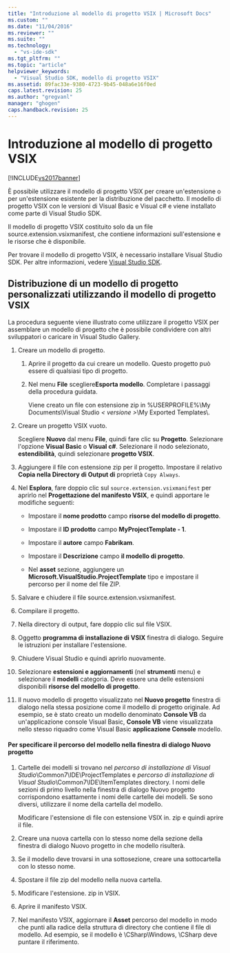 ```yaml
---
title: "Introduzione al modello di progetto VSIX | Microsoft Docs"
ms.custom: ""
ms.date: "11/04/2016"
ms.reviewer: ""
ms.suite: ""
ms.technology: 
  - "vs-ide-sdk"
ms.tgt_pltfrm: ""
ms.topic: "article"
helpviewer_keywords: 
  - "Visual Studio SDK, modello di progetto VSIX"
ms.assetid: 89fac33e-9380-4723-9b45-048a6e16f0ed
caps.latest.revision: 25
ms.author: "gregvanl"
manager: "ghogen"
caps.handback.revision: 25
---
```

# Introduzione al modello di progetto VSIX
[!INCLUDE[vs2017banner](../code-quality/includes/vs2017banner.md)]

È possibile utilizzare il modello di progetto VSIX per creare un'estensione o per un'estensione esistente per la distribuzione del pacchetto. Il modello di progetto VSIX con le versioni di Visual Basic e Visual c\# e viene installato come parte di Visual Studio SDK.  
  
 Il modello di progetto VSIX costituito solo da un file source.extension.vsixmanifest, che contiene informazioni sull'estensione e le risorse che è disponibile.  
  
 Per trovare il modello di progetto VSIX, è necessario installare Visual Studio SDK. Per altre informazioni, vedere [Visual Studio SDK](../extensibility/visual-studio-sdk.md).  
  
## Distribuzione di un modello di progetto personalizzati utilizzando il modello di progetto VSIX  
 La procedura seguente viene illustrato come utilizzare il progetto VSIX per assemblare un modello di progetto che è possibile condividere con altri sviluppatori o caricare in Visual Studio Gallery.  
  
1.  Creare un modello di progetto.  
  
    1.  Aprire il progetto da cui creare un modello. Questo progetto può essere di qualsiasi tipo di progetto.  
  
    2.  Nel menu **File** scegliere**Esporta modello**. Completare i passaggi della procedura guidata.  
  
         Viene creato un file con estensione zip in %USERPROFILE%\\My Documents\\Visual Studio *\< versione \>*\\My Exported Templates\\.  
  
2.  Creare un progetto VSIX vuoto.  
  
     Scegliere **Nuovo** dal menu **File**, quindi fare clic su **Progetto**. Selezionare l'opzione **Visual Basic** o **Visual c\#**. Selezionare il nodo selezionato, **estendibilità**, quindi selezionare **progetto VSIX**.  
  
3.  Aggiungere il file con estensione zip per il progetto. Impostare il relativo **Copia nella Directory di Output di** proprietà `Copy Always`.  
  
4.  Nel **Esplora**, fare doppio clic sul `source.extension.vsixmanifest` per aprirlo nel **Progettazione del manifesto VSIX**, e quindi apportare le modifiche seguenti:  
  
    -   Impostare il **nome prodotto** campo **risorse del modello di progetto**.  
  
    -   Impostare il **ID prodotto** campo **MyProjectTemplate \- 1**.  
  
    -   Impostare il **autore** campo **Fabrikam**.  
  
    -   Impostare il **Descrizione** campo **il modello di progetto**.  
  
    -   Nel **asset** sezione, aggiungere un **Microsoft.VisualStudio.ProjectTemplate** tipo e impostare il percorso per il nome del file ZIP.  
  
5.  Salvare e chiudere il file source.extension.vsixmanifest.  
  
6.  Compilare il progetto.  
  
7.  Nella directory di output, fare doppio clic sul file VSIX.  
  
8.  Oggetto **programma di installazione di VSIX** finestra di dialogo. Seguire le istruzioni per installare l'estensione.  
  
9. Chiudere Visual Studio e quindi aprirlo nuovamente.  
  
10. Selezionare **estensioni e aggiornamenti** \(nel **strumenti** menu\) e selezionare il **modelli** categoria. Deve essere una delle estensioni disponibili **risorse del modello di progetto**.  
  
11. Il nuovo modello di progetto visualizzato nel **Nuovo progetto** finestra di dialogo nella stessa posizione come il modello di progetto originale. Ad esempio, se è stato creato un modello denominato **Console VB** da un'applicazione console Visual Basic, **Console VB** viene visualizzata nello stesso riquadro come Visual Basic **applicazione Console** modello.  
  
#### Per specificare il percorso del modello nella finestra di dialogo Nuovo progetto  
  
1.  Cartelle dei modelli si trovano nel *percorso di installazione di Visual Studio*\\Common7\\IDE\\ProjectTemplates e *percorso di installazione di Visual Studio*\\Common7\\IDE\\ItemTemplates directory. I nomi delle sezioni di primo livello nella finestra di dialogo Nuovo progetto corrispondono esattamente i nomi delle cartelle dei modelli. Se sono diversi, utilizzare il nome della cartella del modello.  
  
     Modificare l'estensione di file con estensione VSIX in. zip e quindi aprire il file.  
  
2.  Creare una nuova cartella con lo stesso nome della sezione della finestra di dialogo Nuovo progetto in che modello risulterà.  
  
3.  Se il modello deve trovarsi in una sottosezione, creare una sottocartella con lo stesso nome.  
  
4.  Spostare il file zip del modello nella nuova cartella.  
  
5.  Modificare l'estensione. zip in VSIX.  
  
6.  Aprire il manifesto VSIX.  
  
7.  Nel manifesto VSIX, aggiornare il **Asset** percorso del modello in modo che punti alla radice della struttura di directory che contiene il file di modello. Ad esempio, se il modello è \\CSharp\\Windows, \\CSharp deve puntare il riferimento.